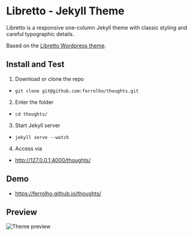 # Libretto - Jekyll Theme

Libretto is a responsive one-column Jekyll theme with classic styling and careful typographic details.

Based on the [Libretto Wordpress theme](https://wordpress.org/themes/libretto/).

## Install and Test

1. Download or clone the repo
  - `git clone git@github.com:ferrolho/thoughts.git`
2. Enter the folder
  - `cd thoughts/`
3. Start Jekyll server
  - `jekyll serve --watch`
4. Access via
  - http://127.0.0.1:4000/thoughts/

## Demo

- https://ferrolho.github.io/thoughts/

## Preview

![Theme preview](http://i.imgur.com/2ZCmoKo.png)
